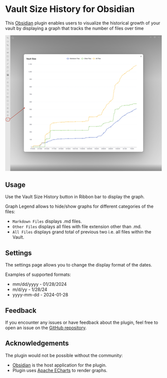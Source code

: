 # Vault Size History for Obsidian

This [Obsidian](https://obsidian.md/) plugin enables users to visualize the historical growth of your vault by displaying a graph that tracks the number of files over time

![demo_1.png](docs/demo_1.png)

## Usage

Use the Vault Size History button in Ribbon bar to display the graph.

Graph Legend allows to hide/show graphs for different categories of the files:

- `Markdown Files` displays .md files.
- `Other Files` displays all files with file extension other than .md.
- `All Files` displays grand total of previous two i.e. all files within the Vault.

## Settings

The settings page allows you to change the display format of the dates.

Examples of supported formats:

- mm/dd/yyyy - 01/28/2024
- m/d/yy - 1/28/24
- yyyy-mm-dd - 2024-01-28


## Feedback
If you encounter any issues or have feedback about the plugin, feel free to open an issue on the [GitHub repository](https://github.com/technerium/obsidian-vault-size-history).

## Acknowledgements

The plugin would not be possible without the community:

- [Obsidian](https://obsidian.md/) is the host application for the plugin.
- Plugin uses [Apache ECharts](https://echarts.apache.org) to render graphs.
